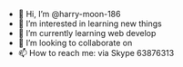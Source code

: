 - 👋 Hi, I’m @harry-moon-186
- 👀 I’m interested in learning new things
- 🌱 I’m currently learning web develop
- 💞️ I’m looking to collaborate on 
- 📫 How to reach me: via Skype 63876313

<!---
harry-moon-186/harry-moon-186 is a ✨ special ✨ repository because its `README.md` (this file) appears on your GitHub profile.
You can click the Preview link to take a look at your changes.
--->
